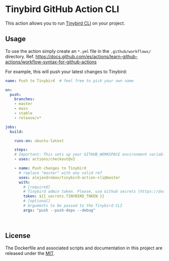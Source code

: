 # Tinybird GitHub Action CLI
This action allows you to run [Tinybird CLI](https://docs.tinybird.co/cli.html) on your project.

## Usage
To use the action simply create an `*.yml` file in the `.github/workflows/` directory. Ref. https://docs.github.com/es/actions/learn-github-actions/workflow-syntax-for-github-actions

For example, this will push your latest changes to Tinybird:

```yaml
name: Push to Tinybird  # feel free to pick your own name

on:
  push:
    branches:
    - master
    - main
    - stable
    - release/v*

jobs:
  build:

    runs-on: ubuntu-latest

    steps:
    # Important: This sets up your GITHUB_WORKSPACE environment variable
    - uses: actions/checkout@v2

    - name: Push changes to Tinybird
      # replace "master" with any valid ref
      uses: alejandromav/tinybird-action-cli@master
      with:
        # [required]
        # Tinybird admin token. Please, use Github secrets (https://docs.github.com/en/actions/security-guides/encrypted-secrets)
        token: ${{ secrets.TINYBIRD_TOKEN }}
        # [optional]
        # Arguments to be passed to the Tinybird CLI
        args: "push --push-deps --debug"

```

<br>

## License
The Dockerfile and associated scripts and documentation in this project are released under the [MIT](license).
